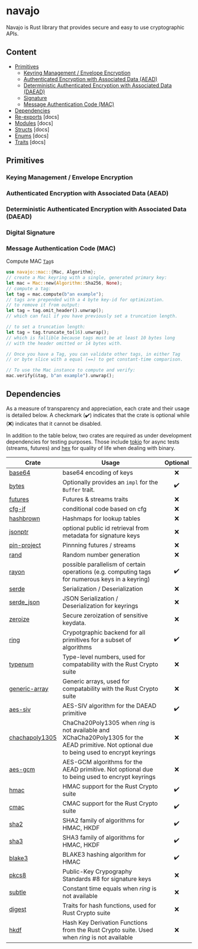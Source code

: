 # navajo

Navajo is Rust library that provides secure and easy to use cryptographic APIs.

## Content

-   [Primitives](#usage-overview)
    -   [Keyring Management / Envelope Encryption](#keying-management--envelope-encryption)
    -   [Authenticated Encryption with Associated Data (AEAD)](#authenticated-encryption-with-associated-data-aead)
    -   [Deterministic Authenticated Encryption with Associated Data (DAEAD)](#deterministic-authenticated-encryption-with-associated-data-daead)
    -   [Signature](#digital-signature)
    -   [Message Authentication Code (MAC)](#message-authentication-code-mac)
-   [Dependencies](#dependencies)
-   [Re-exports](#reexports) [docs]
-   [Modules](#modules) [docs]
-   [Structs](#structs) [docs]
-   [Enums](#enums) [docs]
-   [Traits](#traits) [docs]

## Primitives

### Keying Management / Envelope Encryption

### Authenticated Encryption with Associated Data (AEAD)

### Deterministic Authenticated Encryption with Associated Data (DAEAD)

### Digital Signature

### Message Authentication Code (MAC)

Compute MAC [`Tag`](`crate::mac::Tag`)s

```rust
use navajo::mac::{Mac, Algorithm};
// create a Mac keyring with a single, generated primary key:
let mac = Mac::new(Algorithm::Sha256, None);
// compute a tag:
let tag = mac.compute(b"an example");
// tags are prepended with a 4 byte key-id for optimization.
// to remove it from output:
let tag = tag.omit_header().unwrap();
// which can fail if you have previously set a truncation length.

// to set a truncation length:
let tag = tag.truncate_to(16).unwrap();
// which is fallible because tags must be at least 10 bytes long
// with the header omitted or 14 bytes with.

// Once you have a Tag, you can validate other tags, in either Tag
// or byte slice with a equal (==) to get constant-time comparison.

// To use the Mac instance to compute and verify:
mac.verify(&tag, b"an example").unwrap();
```

## Dependencies

As a measure of transparency and appreciation, each crate and their usage is
detailed below. A checkmark (✔️) indicates that the crate is optional while (❌)
indicates that it cannot be disabled.

In addition to the table below, two crates are required as under development
dependencies for testing purposes. Those include
[tokio](https://github.com/tokio-rs/tokio) for async tests (streams, futures)
and [hex](https://github.com/KokaKiwi/rust-hex) for quality of life when dealing
with binary.

| Crate                                                              | Usage                                                                                                                                          | Optional |
| ------------------------------------------------------------------ | ---------------------------------------------------------------------------------------------------------------------------------------------- | :------: |
| [base64](https://github.com/marshallpierce/rust-base64)            | base64 encoding of keys                                                                                                                        |    ❌    |
| [bytes](https://github.com/tokio-rs/bytes)                         | Optionally provides an `impl` for the `Buffer` trait.                                                                                          |    ✔️    |
| [futures](https://github.com/rust-lang/futures-rs)                 | Futures & streams traits                                                                                                                       |    ❌    |
| [cfg-if](https://github.com/rust-lang/cfg-if)                      | conditional code based on cfg                                                                                                                  |    ❌    |
| [hashbrown](https://github.com/rust-lang/hashbrown)                | Hashmaps for lookup tables                                                                                                                     |    ❌    |
| [jsonptr](https://github.com/chanced/jsonptr)                      | optional public id retrieval from metadata for signature keys                                                                                  |    ❌    |
| [pin-project](https://github.com/taiki-e/pin-project)              | Pinnning futures / streams                                                                                                                     |    ❌    |
| [rand](https://github.com/rust-random/rand)                        | Random number generation                                                                                                                       |    ❌    |
| [rayon](https://github.com/rayon-rs/rayon)                         | possible parallelism of certain operations (e.g. computing tags for numerous keys in a keyring)                                                |    ✔️    |
| [serde](https://github.com/serde-rs/serde)                         | Serialization / Deserialization                                                                                                                |    ❌    |
| [serde_json](https://github.com/serde-rs/json)                     | JSON Serialization / Deserialization for keyrings                                                                                              |    ❌    |
| [zeroize](https://github.com/RustCrypto/utils/tree/master/zeroize) | Secure zeroization of sensitive keydata.                                                                                                       |    ❌    |
| [ring](https://github.com/briansmith/ring)                         | Crypotgraphic backend for all primitives for a subset of algorithms                                                                            |    ✔️    |
| [typenum](https://github.com/paholg/typenum)                       | Type-level numbers, used for compatability with the Rust Crypto suite                                                                          |    ❌    |
| [generic-array](https://github.com/fizyk20/generic-array)          | Generic arrays, used for compatability with the Rust Crypto suite                                                                              |    ❌    |
| [aes-siv](https://github.com/RustCrypto/AEADs)                     | AES-SIV algorithm for the DAEAD primitive                                                                                                      |    ✔️    |
| [chachapoly1305](https://github.com/RustCrypto/AEADs)              | ChaCha20Poly1305 when _ring_ is not available and XChaCha20Poly1305 for the AEAD primitive. Not optional due to being used to encrypt keyrings |    ❌    |
| [aes-gcm](https://github.com/RustCrypto/AEADs)                     | AES-GCM algorithms for the AEAD primitive. Not optional due to being used to encrypt keyrings                                                  |    ❌    |
| [hmac](https://github.com/RustCrypto/MACs)                         | HMAC support for the Rust Crypto suite                                                                                                         |    ✔️    |
| [cmac](https://github.com/RustCrypto/MACs)                         | CMAC support for the Rust Crypto suite                                                                                                         |    ✔️    |
| [sha2](https://github.com/RustCrypto/hashes)                       | SHA2 family of algorithms for HMAC, HKDF                                                                                                       |    ✔️    |
| [sha3](https://github.com/RustCrypto/hashes)                       | SHA3 family of algorithms for HMAC, HKDF                                                                                                       |    ✔️    |
| [blake3](https://github.com/BLAKE3-team/BLAKE3)                    | BLAKE3 hashing algorithm for HMAC                                                                                                              |    ✔️    |
| [pkcs8](https://github.com/RustCrypto/formats/tree/master/pkcs8)   | Public-Key Crypography Standards #8 for signature keys                                                                                         |    ❌    |
| [subtle](https://github.com/dalek-cryptography/subtle)             | Constant time equals when _ring_ is not available                                                                                              |    ❌    |
| [digest](https://github.com/RustCrypto/traits)                     | Traits for hash functions, used for Rust Crypto suite                                                                                          |    ❌    |
| [hkdf](https://github.com/RustCrypto/KDFs/)                        | Hash Key Derivation Functions from the Rust Crypto suite. Used when _ring_ is not available                                                    |    ❌    |
